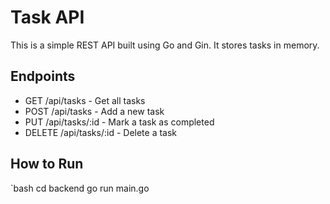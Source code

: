 # Task API

This is a simple REST API built using Go and Gin. It stores tasks in memory.

## Endpoints

- GET /api/tasks - Get all tasks
- POST /api/tasks - Add a new task
- PUT /api/tasks/:id - Mark a task as completed
- DELETE /api/tasks/:id - Delete a task

## How to Run

`bash
cd backend
go run main.go